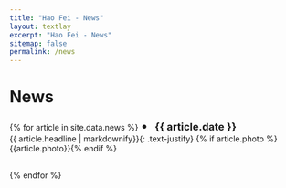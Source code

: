 ```yaml
---
title: "Hao Fei - News"
layout: textlay
excerpt: "Hao Fei - News"
sitemap: false
permalink: /news
---
```


# News

<div style="margin-top: 20px"></div>

{% for article in site.data.news %}
<span style="font-size: 23px;">&#8226;</span> &nbsp; <strong style="font-size: 18px;">{{ article.date }}</strong><br>
{{ article.headline | markdownify}}{: .text-justify}
{% if article.photo %}{{article.photo}}{% endif %}
<div style="margin-top: 30px"></div>
{% endfor %}





